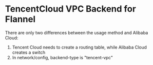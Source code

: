 # TencentCloud VPC Backend for Flannel

There are only two differences between the usage method and Alibaba Cloud:
1. Tencent Cloud needs to create a routing table, while Alibaba Cloud creates a switch
2. In network/config, backend-type is "tencent-vpc"



